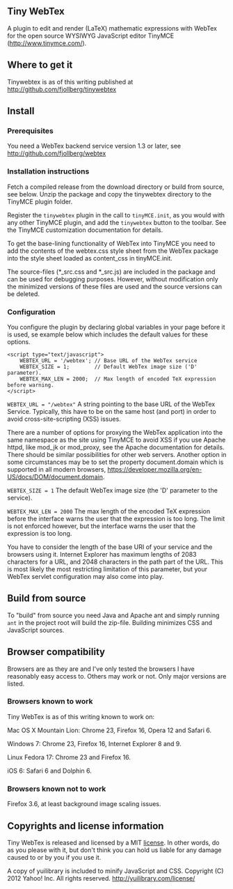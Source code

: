Tiny WebTex
-----------

A plugin to edit and render (LaTeX) mathematic expressions with WebTex 
for the open source WYSIWYG JavaScript editor TinyMCE (http://www.tinymce.com/).

## Where to get it

Tinywebtex is as of this writing published at 
http://github.com/fjollberg/tinywebtex


## Install

### Prerequisites

You need a WebTex backend service version 1.3 or later, see
http://github.com/fjollberg/webtex

### Installation instructions

Fetch a compiled release from the download directory or build from source,
see below. Unzip the package and copy the tinywebtex directory to the
TinyMCE plugin folder.

Register the `tinywebtex` plugin in the call to `tinyMCE.init`, as you
would with any other TinyMCE plugin, and add the `tinywebtex` button
to the toolbar. See the TinyMCE customization documentation for
details.

To get the base-lining functionality of WebTex into TinyMCE you need to add
the contents of the webtex.css style sheet from the WebTex package into
the style sheet loaded as content_css in tinyMCE.init.

The source-files (*_src.css and *_src.js) are included in the package and can be
used for debugging purposes. However, without modification only the minimized 
versions of these files are used and the source versions can be deleted.


### Configuration

You configure the plugin by declaring global variables in your page before it
is used, se example below which includes the default values for these options.

```
<script type="text/javascript">
    WEBTEX_URL = '/webtex'; // Base URL of the WebTex service
    WEBTEX_SIZE = 1;        // Default WebTex image size ('D' parameter).
    WEBTEX_MAX_LEN = 2000;  // Max length of encoded TeX expression before warning.
</script>
```

`WEBTEX_URL = "/webtex"` A string pointing to the base URL of the WebTex Service.
Typically, this have to be on the same host (and port) in order to avoid 
cross-site-scripting (XSS) issues.

There are a number of options for proxying the WebTex application into
the same namespace as the site using TinyMCE to avoid XSS if you use Apache httpd,
like mod_jk or mod_proxy, see the Apache documentation for details. There should
be similar possibilities for other web servers. Another option in some circumstances
may be to set the property document.domain which is supported in all modern browsers, 
https://developer.mozilla.org/en-US/docs/DOM/document.domain.

`WEBTEX_SIZE = 1` The default WebTex image size (the 'D' parameter to the service).

`WEBTEX_MAX_LEN = 2000` The max length of the encoded TeX expression before the
interface warns the user that the expression is too long. The limit is not 
enforced however, but the interface warns the user that the expression is too long.

You have to consider the length of the base URI of your service and the browsers
using it. Internet Explorer has maximum lengths of 2083 characters for a URL, and
2048 characters in the path part of the URL. This is most likely the most 
restricting limitation of this parameter, but your WebTex servlet configuration
may also come into play.


## Build from source

To "build" from source you need Java and Apache ant and simply running
`ant` in the project root will build the zip-file. Building minimizes
CSS and JavaScript sources.


## Browser compatibility

Browsers are as they are and I've only tested the browsers I have reasonably
easy access to. Others may work or not. Only major versions are listed.

### Browsers known to work

Tiny WebTex is as of this writing known to work on:

Mac OS X Mountain Lion: Chrome 23, Firefox 16, Opera 12 and Safari 6.

Windows 7: Chrome 23, Firefox 16, Internet Explorer 8 and 9.

Linux Fedora 17: Chrome 23 and Firefox 16.

iOS 6: Safari 6 and Dolphin 6.

### Browsers known not to work

Firefox 3.6, at least background image scaling issues.


## Copyrights and license information

Tiny WebTex is released and licensed by a MIT [license](./LICENCE.md).
In other words, do as you please with it, but don't think you can hold us
liable for any damage caused to or by you if you use it.

A copy of yuilibrary is included to minify JavaScript and CSS.
Copyright (C) 2012 Yahoo! Inc. All rights reserved.
http://yuilibrary.com/license/

